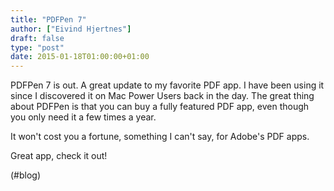 ```yaml
---
title: "PDFPen 7"
author: ["Eivind Hjertnes"]
draft: false
type: "post"
date: 2015-01-18T01:00:00+01:00
---
```


PDFPen 7 is out. A great update to my favorite PDF app. I have been
using it since I discovered it on Mac Power Users back in the day. The
great thing about PDFPen is that you can buy a fully featured PDF app,
even though you only need it a few times a year.

It won't cost you a fortune, something I can't say, for Adobe's PDF
apps.

Great app, check it out!

(#blog)
